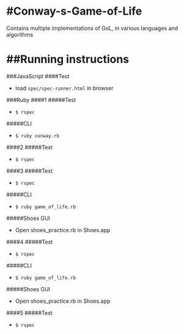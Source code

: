 #Conway-s-Game-of-Life
======================

Contains multiple implementations of GoL, in various languages and algorithms



##Running instructions
======================
###JavaScript
####Test
* load ```spec/spec-runner.html``` in browser

###Ruby
####1
#####Test
* ```$ rspec```

#####CLI
* ```$ ruby conway.rb```

####2
#####Test
* ```$ rspec```

####3
#####Test
* ```$ rspec```

#####CLI
* ```$ ruby game_of_life.rb```

#####Shoes GUI
* Open shoes_practice.rb in Shoes.app

####4
#####Test
* ```$ rspec```

#####CLI
* ```$ ruby game_of_life.rb```

#####Shoes GUI
* Open shoes_practice.rb in Shoes.app

####5
#####Test
* ```$ rspec```












